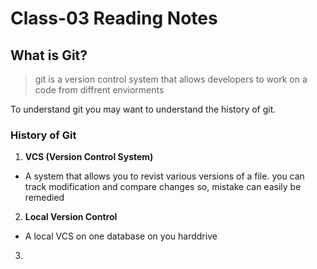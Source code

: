# Class-03 Reading Notes

## What is Git?
> git is a version control system that allows developers to work on a code from diffrent enviorments 

 To understand git you may want to understand the history of git. 
 
 ### History of Git
 1. **VCS (Version Control System)** 
 - A system that allows you to revist various versions of a file. you can track modification and compare changes so, mistake can easily be remedied 
 
 2. **Local Version Control**
 - A local VCS on one database on you harddrive 

3. 
